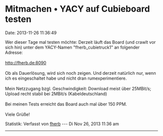 Mitmachen • YACY auf Cubieboard testen
======================================

Date: 2013-11-26 11:36:49

Wer dieser Tage mal testen möchte: Derzeit läuft das Board (und crawlt
vor sich hin) unter dem YACY-Namen \"fherb\_cubietruck1\" an folgender
Adresse:\
\
<http://fherb.de:8090>\
\
Ob als Dauerlösung, wird sich noch zeigen. Und derzeit natürlich nur,
wenn ich es eingeschaltet habe und nicht dran rumexperimentiere.\
\
Mein Netzzugang bzgl. Geschwindigkeit: Download meist über 25MBit/s;
Upload recht stabil bei 2MBit/s (Kabeldeutschland)\
\
Bei meinen Tests erreicht das Board auch mal über 150 PPM.\
\
Viele Grüße!

Statistik: Verfasst von
[fherb](http://forum.yacy-websuche.de/memberlist.php?mode=viewprofile&u=9031)
--- Di Nov 26, 2013 11:36 am

------------------------------------------------------------------------
